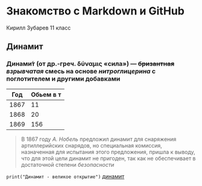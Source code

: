 # Знакомство с Markdown и GitHub
Кирилл Зубарев 11 класс

## Динамит
### Динами́т (от др.-греч. δύναμις «сила») — ~~бризантная~~ *взрывчатая* смесь на основе _нитроглицерина_ с поглотителем и другими добавками

| Год      | Обьем в т|
|----------|----------|
| 1867     | 11       |
| 1868     | 20       |
| 1869     | 156      |

>В 1867 году *А. Нобель* предложил динамит для снаряжения артиллерийских снарядов, но специальная комиссия, назначенная для испытания этого предложения, пришла к выводу, что для этой цели динамит не пригоден, так как не обеспечивает в достаточной степени _безопасности_

`print("Динамит - великое открытие")`
[динамит](https://avatars.mds.yandex.net/i?id=1b2ab4d22e8a4bc419f29b4de975c752311f8cd35e814475-7054229-images-thumbs&n=13)
